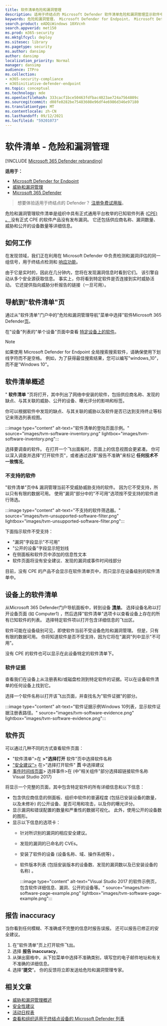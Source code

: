 ```yaml
---
title: 软件清单危险和漏洞管理
description: 适用于终结点的 Microsoft Defender 软件清单危险和漏洞管理显示软件中检测到的漏洞数量。
keywords: 危险和漏洞管理， Microsoft Defender for Endpoint， Microsoft Defender for Endpoint 软件清单， Microsoft Defender for Endpoint threat & 漏洞管理， Microsoft Defender for Endpoint threat & 漏洞管理 software inventory， Microsoft Defender for Endpoint tvm software inventory， tvm software inventory
search.product: eADQiWindows 10XVcnh
search.appverid: met150
ms.prod: m365-security
ms.mktglfcycl: deploy
ms.sitesec: library
ms.pagetype: security
ms.author: dansimp
author: dansimp
localization_priority: Normal
manager: dansimp
audience: ITPro
ms.collection:
- m365-security-compliance
- m365initiative-defender-endpoint
ms.topic: conceptual
ms.technology: mde
ms.openlocfilehash: 333cacf1bce50463fdfbac4023ae724a7564809c
ms.sourcegitcommit: d08fe0282be75483608e96df4e6986d346e97180
ms.translationtype: MT
ms.contentlocale: zh-CN
ms.lasthandoff: 09/12/2021
ms.locfileid: "59201073"
---
```

# <a name="software-inventory---threat-and-vulnerability-management"></a>软件清单 - 危险和漏洞管理

[!INCLUDE [Microsoft 365 Defender rebranding](../../includes/microsoft-defender.md)]

**适用于：**
- [Microsoft Defender for Endpoint](https://go.microsoft.com/fwlink/?linkid=2154037)
- [威胁和漏洞管理](next-gen-threat-and-vuln-mgt.md)
- [Microsoft 365 Defender](https://go.microsoft.com/fwlink/?linkid=2118804)

> 想要体验适用于终结点的 Defender？ [注册免费试用版](https://signup.microsoft.com/create-account/signup?products=7f379fee-c4f9-4278-b0a1-e4c8c2fcdf7e&ru=https://aka.ms/MDEp2OpenTrial?ocid=docs-wdatp-portaloverview-abovefoldlink)。

危险和漏洞管理软件清单是组织中具有正式通用平台枚举的已知软件列表 ([CPE) 。 ](https://nvd.nist.gov/products/cpe) 没有正式 CPE 的软件产品没有发布漏洞。 它还包括供应商名称、漏洞数量、威胁和公开的设备数量等详细信息。

## <a name="how-it-works"></a>如何工作

在发现领域，我们正在利用在 Microsoft Defender 中负责检测和漏洞评估的同一组信号，用于终结点检测和 [响应功能](overview-endpoint-detection-response.md)。

由于它是实时的，因此在几分钟内，您将在发现漏洞信息时看到它们。 该引擎自动从多个安全源获取信息。 事实上，你将看到特定软件是否连接到实时威胁活动。 它还提供指向威胁分析报告的链接（一旦可用）。

## <a name="navigate-to-the-software-inventory-page"></a>导航到"软件清单"页

通过从"软件清单"门户中的"危险和漏洞管理导航"菜单中选择"软件Microsoft 365 Defender[页](portal-overview.md)。

在"设备"列表的"单个设备"页面中查看 [特定设备上的软件](machines-view-overview.md)。

>[!NOTE]
>如果使用 Microsoft Defender for Endpoint 全局搜索搜索软件，请确保使用下划线字符而不是空格。 例如，为了获得最佳搜索结果，您可以编写"windows_10"，而不是"Windows 10"。

## <a name="software-inventory-overview"></a>软件清单概述

" **软件清单** "页将打开，其中列出了网络中安装的软件，包括供应商名称、发现的缺点、与其关联的威胁、公开的设备、曝光评分的影响和标签。

你可以根据软件中发现的缺点、与其关联的威胁以及软件是否已达到支持终止等标记来筛选列表视图。

:::image type="content" alt-text="软件清单的登陆页面示例。" source="images/tvm-software-inventory.png" lightbox="images/tvm-software-inventory.png":::

选择要调查的软件。 在打开一个飞出面板时，页面上的信息视图会更紧凑。 你可以深入调查并选择"打开软件页"，或者通过选择"报告不准确"来标记 **任何技术不一致情况**。

### <a name="software-that-isnt-supported"></a>不支持的软件

"软件清单"页中& 漏洞管理当前不受威胁威胁支持的软件。 因为它不受支持，所以只有有限的数据可用。 使用"漏洞"部分中的"不可用"选项按不受支持的软件进行筛选。

:::image type="content" alt-text="不支持的软件筛选器。" source="images/tvm-unsupported-software-filter.png" lightbox="images/tvm-unsupported-software-filter.png":::

下面指示软件不受支持：

- "漏洞"字段显示"不可用"
- "公开的设备"字段显示短划线
- 在侧面板和软件页中添加的信息性文本
- 软件页面将没有安全建议、发现的漏洞或事件时间线部分

目前，没有 CPE 的产品不会显示在软件清单页中，而只显示在设备级别的软件清单中。

## <a name="software-inventory-on-devices"></a>设备上的软件清单

从Microsoft 365 Defender门户导航面板中，转到设备 **[清单](machines-view-overview.md)**。 选择设备名称以打开设备页面 (如 Computer1) ，然后选择"软件清单"选项卡以查看设备上存在的所有已知软件的列表。 选择特定软件项以打开包含详细信息的飞出区。

软件可能在设备级别可见，即使软件当前不受设备危险和漏洞管理。 但是，只有有限的数据可用。 你将知道软件是否不受支持，因为它将在"漏洞"列中显示"不可用"。

没有 CPE 的软件也可以显示在此设备特定的软件清单下。

### <a name="software-evidence"></a>软件证据

查看我们在设备上从注册表和/或磁盘检测到特定软件的证据。可以在设备软件清单的任何设备上找到它。

选择一个软件名称以打开该飞出页面，并查找名为"软件证据"的部分。

:::image type="content" alt-text="软件证据示例Windows 10列表，显示软件证据注册表路径。" source="images/tvm-software-evidence.png" lightbox="images/tvm-software-evidence.png":::

## <a name="software-pages"></a>软件页

可以通过几种不同的方式查看软件页面：

- "软件清单">在 **>"选择打开** 软件"页中选择软件名称
- ["安全建议">](tvm-security-recommendation.md) 在>"选择打开软件" **页** 中选择建议
- [事件时间线页面](threat-and-vuln-mgt-event-timeline.md)> 选择事件>在 (中"相关组件"部分选择超链接软件名称 Visual Studio 2017) 

 将显示一个完整的页面，其中包含特定软件的所有详细信息和以下信息：

- 包含供应商信息的侧面板、组织中软件的普遍程度 (包括已安装设备的数量，以及未修补) 的公开设备、是否可用和攻击，以及你的曝光评分。
- 显示漏洞和错误配置的数量和严重性的数据可视化。 此外，使用公开的设备数的图形。
- 显示以下信息的选项卡：
  - 针对所识别的漏洞的相应安全建议。
  - 发现的漏洞的已命名的 CVEs。
  - 安装了软件的设备 (设备名称、域、操作系统等) 。
  - 软件版本列表 (包括安装版本的设备数、发现的漏洞数以及已安装设备的名称) 。

    :::image type="content" alt-text="Visual Studio 2017 的软件示例页，包含软件详细信息、漏洞、公开的设备等。" source="images/tvm-software-page-example.png" lightbox="images/tvm-software-page-example.png":::

## <a name="report-inaccuracy"></a>报告 inaccuracy

当你看到任何模糊、不准确或不完整的信息时报告误报。 还可以报告已修正的安全建议。

1. 在"软件清单"页上打开软件飞出。
2. 选择 **报告 inaccuracy**。
3. 从弹出窗格中，从下拉菜单中选择不准确类别，填写您的电子邮件地址和有关不准确的详细信息。
4. 选择“**提交**”。 你的反馈将立即发送给危险和漏洞管理专家。

## <a name="related-articles"></a>相关文章

- [威胁和漏洞管理概述](next-gen-threat-and-vuln-mgt.md)
- [安全性建议](tvm-security-recommendation.md)
- [活动日程表](threat-and-vuln-mgt-event-timeline.md)
- [查看和组织适用于终结点设备的 Microsoft Defender 列表](machines-view-overview.md)
